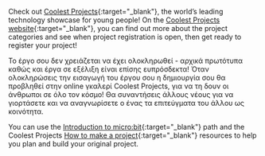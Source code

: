 Check out [Coolest Projects](https://coolestprojects.org/){:target="_blank"}, the world’s leading technology showcase for young people! On the [Coolest Projects website](https://coolestprojects.org/){:target="_blank"}, you can find out more about the project categories and see when project registration is open, then get ready to register your project!

Το έργο σου δεν χρειάζεται να έχει ολοκληρωθεί - αρχικά πρωτότυπα καθώς και έργα σε εξέλιξη είναι επίσης ευπρόσδεκτα! Όταν ολοκληρώσεις την εισαγωγή του έργου σου η δημιουργία σου θα προβληθεί στην online γκαλερί Coolest Projects, για να τη δουν οι άνθρωποι σε όλο τον κόσμο! Θα συναντήσεις άλλους νέους για να γιορτάσετε και να αναγνωρίσετε ο ένας τα επιτεύγματα του άλλου ως κοινότητα.

You can use the [Introduction to micro:bit](https://projects.raspberrypi.org/el-GR/pathways/microbit-intro){:target="_blank"} path and the Coolest Projects [How to make a project](https://coolestprojects.org/2020/03/31/how-to-make-a-project-workbook-and-additional-resources/){:target="_blank"} resources to help you plan and build your original project.
